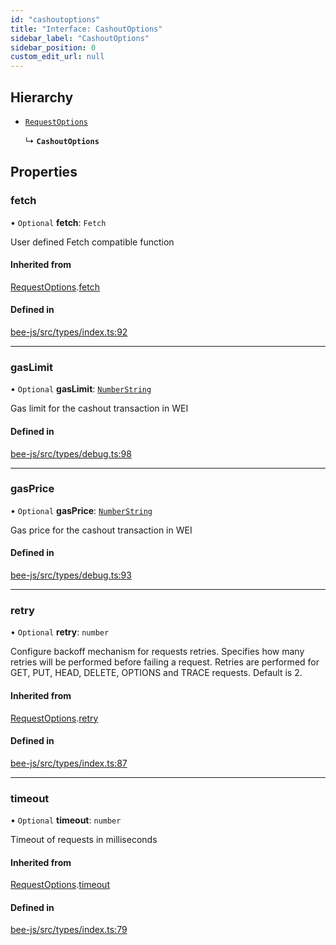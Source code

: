 ```yaml
---
id: "cashoutoptions"
title: "Interface: CashoutOptions"
sidebar_label: "CashoutOptions"
sidebar_position: 0
custom_edit_url: null
---
```


## Hierarchy

- [`RequestOptions`](requestoptions.md)

  ↳ **`CashoutOptions`**

## Properties

### fetch

• `Optional` **fetch**: `Fetch`

User defined Fetch compatible function

#### Inherited from

[RequestOptions](requestoptions.md).[fetch](requestoptions.md#fetch)

#### Defined in

[bee-js/src/types/index.ts:92](https://github.com/ethersphere/bee-js/blob/ae6a776/src/types/index.ts#L92)

___

### gasLimit

• `Optional` **gasLimit**: [`NumberString`](../types/numberstring.md)

Gas limit for the cashout transaction in WEI

#### Defined in

[bee-js/src/types/debug.ts:98](https://github.com/ethersphere/bee-js/blob/ae6a776/src/types/debug.ts#L98)

___

### gasPrice

• `Optional` **gasPrice**: [`NumberString`](../types/numberstring.md)

Gas price for the cashout transaction in WEI

#### Defined in

[bee-js/src/types/debug.ts:93](https://github.com/ethersphere/bee-js/blob/ae6a776/src/types/debug.ts#L93)

___

### retry

• `Optional` **retry**: `number`

Configure backoff mechanism for requests retries.
Specifies how many retries will be performed before failing a request.
Retries are performed for GET, PUT, HEAD, DELETE, OPTIONS and TRACE requests.
Default is 2.

#### Inherited from

[RequestOptions](requestoptions.md).[retry](requestoptions.md#retry)

#### Defined in

[bee-js/src/types/index.ts:87](https://github.com/ethersphere/bee-js/blob/ae6a776/src/types/index.ts#L87)

___

### timeout

• `Optional` **timeout**: `number`

Timeout of requests in milliseconds

#### Inherited from

[RequestOptions](requestoptions.md).[timeout](requestoptions.md#timeout)

#### Defined in

[bee-js/src/types/index.ts:79](https://github.com/ethersphere/bee-js/blob/ae6a776/src/types/index.ts#L79)
